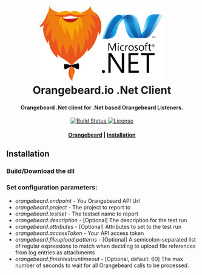 <h1 align="center">
  <a href="https://github.com/orangebeard-io/dotnet-client">
    <img src="https://raw.githubusercontent.com/orangebeard-io/dotnet-client/master/.github/logo.svg" alt="Orangebeard.io .Net Client" height="200">
  </a>
  <br>Orangebeard.io .Net Client<br>
</h1>

<h4 align="center">Orangebeard .Net client for .Net based Orangebeard Listeners.</h4>

<p align="center">
  <a href="https://github.com/orangebeard-io/java-client/actions">
    <img src="https://img.shields.io/github/workflow/status/orangebeard-io/java-client/release?style=flat-square"
      alt="Build Status" />
  </a>
  <a href="https://github.com/orangebeard-io/java-client/blob/master/LICENSE">
    <img src="https://img.shields.io/github/license/orangebeard-io/dotnet-client?style=flat-square"
      alt="License" />
  </a>
</p>

<div align="center">
  <h4>
    <a href="https://orangebeard.io">Orangebeard</a> |
    <a href="#installation">Installation</a>
  </h4>
</div>

## Installation

### Build/Download the dll

### Set configuration parameters:

- *orangebeard.endpoint* - You Orangebeard API Url
- *orangebeard.project* - The project to report to
- *orangebeard.testset* - The testset name to report
- *orangebeard.description* - [Optional] The description for the test run
- *orangebeard.attributes* - [Optional] Attributes to set to the test run
- *orangebeard.accessToken* - Your API access token
- *orangebeard.fileupload.patterns* - [Optional] A semicolon-separated list of regular expressions to match when
  deciding to upload file references from log entries as attachments
- *orangebeard.finishtestruntimeout* - [Optional, default: 60] The max number of seconds to wait for all Orangebeard
  calls to be processed. 
